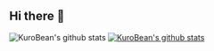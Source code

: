 ## Hi there 👋
![KuroBean's github stats](https://github-readme-stats.vercel.app/api?username=BeanKuro&show_icons=true)
[![KuroBean's github stats](https://github-readme-stats.vercel.app/api/top-langs/?username=BeanKuro&show_icons=true&hide_border=true&title_color=004386&icon_color=004386&layout=compact)](https://github.com/본인ID)
<!--
**BeanKuro/BeanKuro** is a ✨ _special_ ✨ repository because its `README.md` (this file) appears on your GitHub profile.

Here are some ideas to get you started:

- 🔭 I’m currently working on ...
- 🌱 I’m currently learning ...
- 👯 I’m looking to collaborate on ...
- 🤔 I’m looking for help with ...
- 💬 Ask me about ...
- 📫 How to reach me: ...
- 😄 Pronouns: ...
- ⚡ Fun fact: ...
-->

